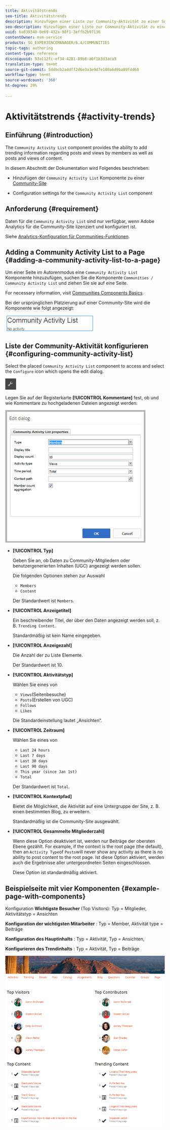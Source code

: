 ```yaml
---
title: Aktivitätstrends
seo-title: Aktivitätstrends
description: Hinzufügen einer Liste zur Community-Aktivität zu einer Seite
seo-description: Hinzufügen einer Liste zur Community-Aktivität zu einer Seite
uuid: 6a030340-0e69-432a-98f1-3effb2b97136
contentOwner: msm-service
products: SG_EXPERIENCEMANAGER/6.4/COMMUNITIES
topic-tags: authoring
content-type: reference
discoiquuid: 93a112fc-ef34-4281-89b8-a0f1b3d3aca9
translation-type: tm+mt
source-git-commit: 5ddbcb2addff2d6e3a3e9d7e100a6d9ba89fdd60
workflow-type: tm+mt
source-wordcount: '360'
ht-degree: 29%

---
```



# Aktivitätstrends {#activity-trends}

## Einführung {#introduction}

The `Community Activity List` component provides the ability to add trending information regarding posts and views by members as well as posts and views of content.

In diesem Abschnitt der Dokumentation wird Folgendes beschrieben:

* Hinzufügen der `Community Activity List` Komponente zu einer [Community-Site](overview.md#community-sites)

* Configuration settings for the `Community Activity List` component

## Anforderung {#requirement}

Daten für die `Community Activity List` sind nur verfügbar, wenn Adobe Analytics für die Community-Site lizenziert und konfiguriert ist.

Siehe [Analytics-Konfiguration für Communities-Funktionen](analytics.md).

## Adding a Community Activity List to a Page {#adding-a-community-activity-list-to-a-page}

Um einer Seite im Autorenmodus eine `Community Activity List` Komponente hinzuzufügen, suchen Sie die Komponente `Communities / Community Activity List` und ziehen Sie sie auf eine Seite.

For necessary information, visit [Communities Components Basics](basics.md).

Bei der ursprünglichen Platzierung auf einer Community-Site wird die Komponente wie folgt angezeigt:

![chlimage_1-227](assets/chlimage_1-227.png)

## Liste der Community-Aktivität konfigurieren  {#configuring-community-activity-list}

Select the placed `Community Activity List` component to access and select the `Configure` icon which opens the edit dialog.

![chlimage_1-228](assets/chlimage_1-228.png)

Legen Sie auf der Registerkarte **[!UICONTROL Kommentare]** fest, ob und wie Kommentare zu hochgeladenen Dateien angezeigt werden:

![chlimage_1-229](assets/chlimage_1-229.png)

* **[!UICONTROL Typ]**

   Geben Sie an, ob Daten zu Community-Mitgliedern oder benutzergenerierten Inhalten (UGC) angezeigt werden sollen.

   Die folgenden Optionen stehen zur Auswahl
   * `Members`
   * `Content`

   Der Standardwert ist `Members`.

* **[!UICONTROL Anzeigetitel]**

   Ein beschreibender Titel, der über den Daten angezeigt werden soll, z. B. `Trending Content`.

   Standardmäßig ist kein Name eingegeben.

* **[!UICONTROL Anzeigezahl]**

   Die Anzahl der zu Liste Elemente.

   Der Standardwert ist 10.

* **[!UICONTROL Aktivitätstyp]**

   Wählen Sie eines von
   * `Views`(Seitenbesuche)
   * `Posts`(Erstellen von UGC)
   * `Follows`
   * `Likes`

   Die Standardeinstellung lautet „Ansichten“.

* **[!UICONTROL Zeitraum]**

   Wählen Sie eines von
   * `Last 24 hours`
   * `Last 7 days`
   * `Last 30 days`
   * `Last 90 days`
   * `This year (since Jan 1st)`
   * `Total`

   Der Standardwert ist `Total`.

* **[!UICONTROL Kontextpfad]**

   Bietet die Möglichkeit, die Aktivität auf eine Untergruppe der Site, z. B. einen bestimmten Blog, zu erweitern.

   Standardmäßig ist die Community-Site ausgewählt.

* **[!UICONTROL Gesammelte Mitgliederzahl]**

   Wenn diese Option deaktiviert ist, werden nur Beiträge der obersten Ebene gezählt. For example, if the context is the root page (the default), then an `Activity Type`of `Posts`will never show any activity as there is no ability to post content to the root page. Ist diese Option aktiviert, werden auch die Ergebnisse aller untergeordneten Seiten eingeschlossen.

   Diese Option ist standardmäßig aktiviert.

## Beispielseite mit vier Komponenten {#example-page-with-components}

Konfiguration **Wichtigste Besucher** (Top Visitors): Typ = Mitglieder, Aktivitätstyp = Ansichten

**Konfiguration der wichtigsten Mitarbeiter** : Typ = Member, Aktivität type = Beiträge

**Konfiguration des Hauptinhalts** : Typ = Aktivität, Typ = Ansichten,

**Konfigurieren des Trendinhalts** : Typ = Aktivität, Typ = Beiträge

![chlimage_1-230](assets/chlimage_1-230.png)
